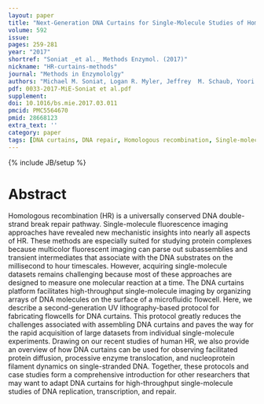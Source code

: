 ```yaml
---
layout: paper
title: "Next-Generation DNA Curtains for Single-Molecule Studies of Homologous Recombination."
volume: 592
issue:
pages: 259-281
year: "2017"
shortref: "Soniat _et al._ Methods Enzymol. (2017)"
nickname: "HR-curtains-methods"
journal: "Methods in Enzymololgy"
authors: "Michael M. Soniat, Logan R. Myler, Jeffrey  M. Schaub, Yoori Kim, Ignacio F. Gallardo, Ilya J. Finkelstein"
pdf: 0033-2017-MiE-Soniat et al.pdf
supplement:
doi: 10.1016/bs.mie.2017.03.011
pmcid: PMC5564670
pmid: 28668123
extra_text: ''
category: paper
tags: [DNA curtains, DNA repair, Homologous recombination, Single-molecule imaging]
---
```

{% include JB/setup %}

# Abstract

Homologous recombination (HR) is a universally conserved DNA double-strand break repair pathway. Single-molecule fluorescence imaging approaches have revealed new mechanistic insights into nearly all aspects of HR. These methods are especially suited for studying protein complexes because multicolor fluorescent imaging can parse out subassemblies and transient intermediates that associate with the DNA substrates on the millisecond to hour timescales. However, acquiring single-molecule datasets remains challenging because most of these approaches are designed to measure one molecular reaction at a time. The DNA curtains platform facilitates high-throughput single-molecule imaging by organizing arrays of DNA molecules on the surface of a microfluidic flowcell. Here, we describe a second-generation UV lithography-based protocol for fabricating flowcells for DNA curtains. This protocol greatly reduces the challenges associated with assembling DNA curtains and paves the way for the rapid acquisition of large datasets from individual single-molecule experiments. Drawing on our recent studies of human HR, we also provide an overview of how DNA curtains can be used for observing facilitated protein diffusion, processive enzyme translocation, and nucleoprotein filament dynamics on single-stranded DNA. Together, these protocols and case studies form a comprehensive introduction for other researchers that may want to adapt DNA curtains for high-throughput single-molecule studies of DNA replication, transcription, and repair.
